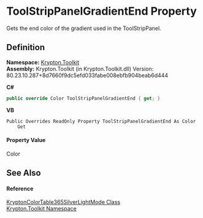 # ToolStripPanelGradientEnd Property


Gets the end color of the gradient used in the ToolStripPanel.



## Definition
**Namespace:** <a href="79d2eac2-21f4-54ff-7552-b20c33c30600.md">Krypton.Toolkit</a>  
**Assembly:** Krypton.Toolkit (in Krypton.Toolkit.dll) Version: 80.23.10.287+8d7660f9dc5efd033fabe008ebfb904beab6d444

**C#**
``` C#
public override Color ToolStripPanelGradientEnd { get; }
```
**VB**
``` VB
Public Overrides ReadOnly Property ToolStripPanelGradientEnd As Color
	Get
```



#### Property Value
Color

## See Also


#### Reference
<a href="e28fddc0-dcfb-bcc9-f6e8-d8101b434d5b.md">KryptonColorTable365SilverLightMode Class</a>  
<a href="79d2eac2-21f4-54ff-7552-b20c33c30600.md">Krypton.Toolkit Namespace</a>  

